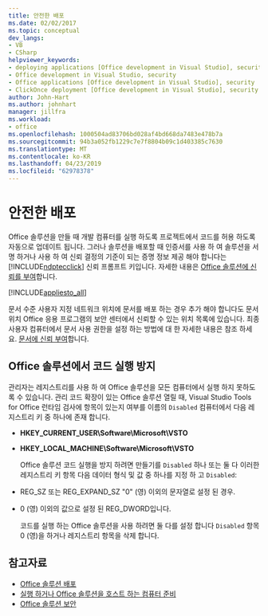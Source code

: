 ```yaml
---
title: 안전한 배포
ms.date: 02/02/2017
ms.topic: conceptual
dev_langs:
- VB
- CSharp
helpviewer_keywords:
- deploying applications [Office development in Visual Studio], security
- Office development in Visual Studio, security
- Office applications [Office development in Visual Studio], security
- ClickOnce deployment [Office development in Visual Studio], security
author: John-Hart
ms.author: johnhart
manager: jillfra
ms.workload:
- office
ms.openlocfilehash: 1000504ad83706bd028af4bd668da7483e478b7a
ms.sourcegitcommit: 94b3a052fb1229c7e7f8804b09c1d403385c7630
ms.translationtype: MT
ms.contentlocale: ko-KR
ms.lasthandoff: 04/23/2019
ms.locfileid: "62978378"
---
```

# <a name="secure-deployment"></a>안전한 배포
  Office 솔루션을 만들 때 개발 컴퓨터를 실행 하도록 프로젝트에서 코드를 허용 하도록 자동으로 업데이트 됩니다. 그러나 솔루션을 배포할 때 인증서를 사용 하 여 솔루션을 서명 하거나 사용 하 여 신뢰 결정의 기준이 되는 증명 정보 제공 해야 합니다는 [!INCLUDE[ndptecclick](../vsto/includes/ndptecclick-md.md)] 신뢰 프롬프트 키입니다. 자세한 내용은 [Office 솔루션에 신뢰를 부여](../vsto/granting-trust-to-office-solutions.md)합니다.

 [!INCLUDE[appliesto_all](../vsto/includes/appliesto-all-md.md)]

 문서 수준 사용자 지정 네트워크 위치에 문서를 배포 하는 경우 추가 해야 합니다도 문서 위치 Office 응용 프로그램의 보안 센터에서 신뢰할 수 있는 위치 목록에 있습니다. 최종 사용자 컴퓨터에서 문서 사용 권한을 설정 하는 방법에 대 한 자세한 내용은 참조 하세요. [문서에 신뢰 부여](../vsto/granting-trust-to-documents.md)합니다.

## <a name="prevent-office-solutions-from-running-code"></a>Office 솔루션에서 코드 실행 방지
 관리자는 레지스트리를 사용 하 여 Office 솔루션을 모든 컴퓨터에서 실행 하지 못하도록 수 있습니다. 관리 코드 확장이 있는 Office 솔루션 열릴 때, Visual Studio Tools for Office 런타임 검사에 항목이 있는지 여부를 이름의 `Disabled` 컴퓨터에서 다음 레지스트리 키 중 하나에 존재 합니다.

- **HKEY_CURRENT_USER\Software\Microsoft\VSTO**

- **HKEY_LOCAL_MACHINE\Software\Microsoft\VSTO**

  Office 솔루션 코드 실행을 방지 하려면 만들기를 `Disabled` 하나 또는 둘 다 이러한 레지스트리 키 항목 다음 데이터 형식 및 값 중 하나를 지정 하 고 `Disabled`:

- REG_SZ 또는 REG_EXPAND_SZ "0" (영) 이외의 문자열로 설정 된 경우.

- 0 (영) 이외의 값으로 설정 된 REG_DWORD입니다.

  코드를 실행 하는 Office 솔루션을 사용 하려면 둘 다를 설정 합니다 `Disabled` 항목 0 (영)을 하거나 레지스트리 항목을 삭제 합니다.

## <a name="see-also"></a>참고자료
- [Office 솔루션 배포](../vsto/deploying-an-office-solution.md)
- [실행 하거나 Office 솔루션을 호스트 하는 컴퓨터 준비](https://msdn.microsoft.com/be1b173f-7261-4d74-aa4e-94ccd43db8d8)
- [Office 솔루션 보안](../vsto/securing-office-solutions.md)
